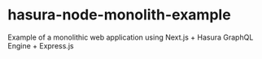 # hasura-node-monolith-example

Example of a monolithic web application using Next.js + Hasura GraphQL Engine + Express.js

